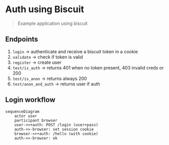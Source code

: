 # Auth using Biscuit

> Example application using biscuit

## Endpoints

1. `login` -> authenticate and receive a biscuit token in a cookie
1. `validate` -> check if token is valid
1. `register` -> create user
1. `test/is_auth` -> returns 401 when no token present, 403 invalid creds or 200
1. `test/is_anon` -> returns always 200
1. `test/anon_and_auth` -> returns user if auth


## Login workflow

```mermaid
sequenceDiagram
    actor user
    participant browser
    user->>+auth: POST /login (user+pass)
    auth->>-browser: set session cookie
    browser->>+auth: /hello (with cookie)
    auth->>-browser: ok
```